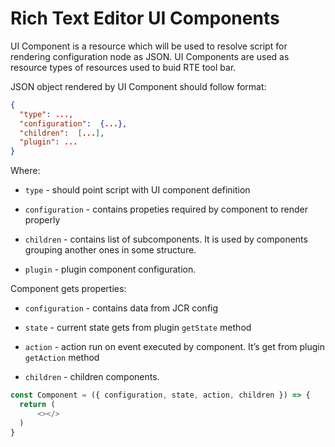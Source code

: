 # Rich Text Editor UI Components
UI Component is a resource which will be used to resolve script for rendering configuration node as JSON. UI Components are used as resource types of resources used to buid RTE tool bar.

JSON object rendered by UI Component should follow format:

```json
{
  "type": ...,  
  "configuration":  {...},  
  "children":  [...],  
  "plugin": ... 
}
```

Where:

-   `type` - should point script with UI component definition
    
-   `configuration` - contains propeties required by component to render properly
    
-   `children` - contains list of subcomponents. It is used by components grouping another ones in some structure.
    
-   `plugin` - plugin component configuration.
    

Component gets properties:

-   `configuration` - contains data from JCR config
    
-   `state` - current state gets from plugin `getState` method
    
-   `action` - action run on event executed by component. It’s get from plugin `getAction` method
    
-   `children` - children components.
    

```js
const Component = ({ configuration, state, action, children }) => {
  return (
      <></>
  ) 
}
```